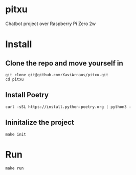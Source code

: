 # pitxu
Chatbot project over Raspberry Pi Zero 2w


# Install

## Clone the repo and move yourself in

```
git clone git@github.com:XaviArnaus/pitxu.git
cd pitxu
```

## Install Poetry

```
curl -sSL https://install.python-poetry.org | python3 -
```

## Ininitalize the project

```
make init
```

# Run

```
make run